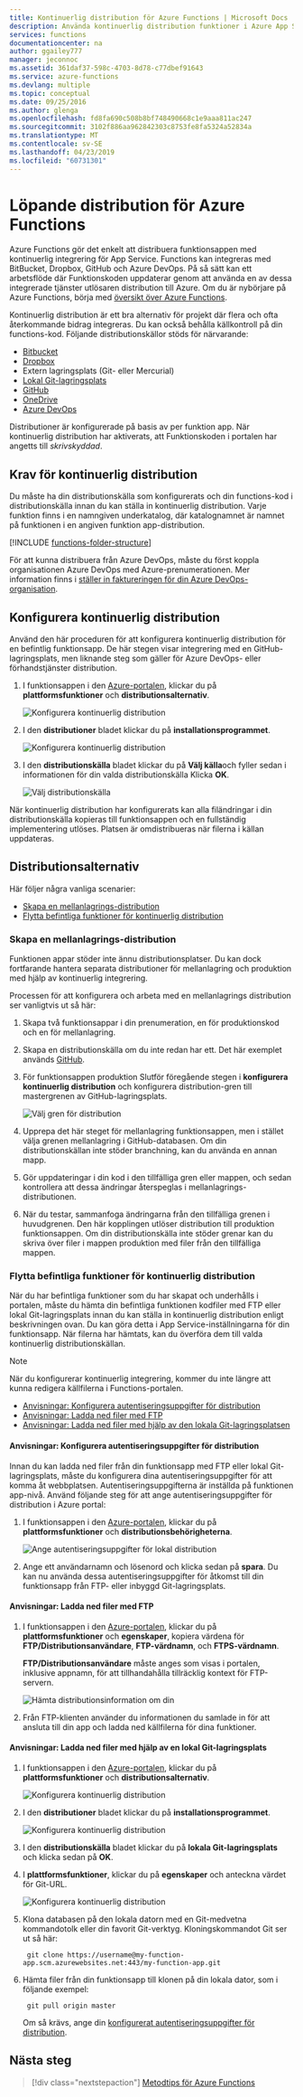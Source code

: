 ```yaml
---
title: Kontinuerlig distribution för Azure Functions | Microsoft Docs
description: Använda kontinuerlig distribution funktioner i Azure App Service för att publicera dina Azure-funktioner.
services: functions
documentationcenter: na
author: ggailey777
manager: jeconnoc
ms.assetid: 361daf37-598c-4703-8d78-c77dbef91643
ms.service: azure-functions
ms.devlang: multiple
ms.topic: conceptual
ms.date: 09/25/2016
ms.author: glenga
ms.openlocfilehash: fd8fa690c508b8bf748490668c1e9aaa811ac247
ms.sourcegitcommit: 3102f886aa962842303c8753fe8fa5324a52834a
ms.translationtype: MT
ms.contentlocale: sv-SE
ms.lasthandoff: 04/23/2019
ms.locfileid: "60731301"
---
```

# <a name="continuous-deployment-for-azure-functions"></a>Löpande distribution för Azure Functions
Azure Functions gör det enkelt att distribuera funktionsappen med kontinuerlig integrering för App Service. Functions kan integreras med BitBucket, Dropbox, GitHub och Azure DevOps. På så sätt kan ett arbetsflöde där Funktionskoden uppdaterar genom att använda en av dessa integrerade tjänster utlösaren distribution till Azure. Om du är nybörjare på Azure Functions, börja med [översikt över Azure Functions](functions-overview.md).

Kontinuerlig distribution är ett bra alternativ för projekt där flera och ofta återkommande bidrag integreras. Du kan också behålla källkontroll på din functions-kod. Följande distributionskällor stöds för närvarande:

* [Bitbucket](https://bitbucket.org/)
* [Dropbox](https://www.dropbox.com/)
* Extern lagringsplats (Git- eller Mercurial)
* [Lokal Git-lagringsplats](../app-service/deploy-local-git.md)
* [GitHub](https://github.com)
* [OneDrive](https://onedrive.live.com/)
* [Azure DevOps](https://azure.microsoft.com/services/devops/)

Distributioner är konfigurerade på basis av per funktion app. När kontinuerlig distribution har aktiverats, att Funktionskoden i portalen har angetts till *skrivskyddad*.

## <a name="continuous-deployment-requirements"></a>Krav för kontinuerlig distribution

Du måste ha din distributionskälla som konfigurerats och din functions-kod i distributionskälla innan du kan ställa in kontinuerlig distribution. Varje funktion finns i en namngiven underkatalog, där katalognamnet är namnet på funktionen i en angiven funktion app-distribution.  

[!INCLUDE [functions-folder-structure](../../includes/functions-folder-structure.md)]

För att kunna distribuera från Azure DevOps, måste du först koppla organisationen Azure DevOps med Azure-prenumerationen. Mer information finns i [ställer in faktureringen för din Azure DevOps-organisation](https://docs.microsoft.com/azure/devops/organizations/billing/set-up-billing-for-your-organization-vs?view=vsts#set-up-billing-via-the-azure-portal).

## <a name="set-up-continuous-deployment"></a>Konfigurera kontinuerlig distribution
Använd den här proceduren för att konfigurera kontinuerlig distribution för en befintlig funktionsapp. De här stegen visar integrering med en GitHub-lagringsplats, men liknande steg som gäller för Azure DevOps- eller förhandstjänster distribution.

1. I funktionsappen i den [Azure-portalen](https://portal.azure.com), klickar du på **plattformsfunktioner** och **distributionsalternativ**. 
   
    ![Konfigurera kontinuerlig distribution](./media/functions-continuous-deployment/setup-deployment.png)
 
2. I den **distributioner** bladet klickar du på **installationsprogrammet**.
 
    ![Konfigurera kontinuerlig distribution](./media/functions-continuous-deployment/setup-deployment-1.png)
   
3. I den **distributionskälla** bladet klickar du på **Välj källa**och fyller sedan i informationen för din valda distributionskälla Klicka **OK**.
   
    ![Välj distributionskälla](./media/functions-continuous-deployment/choose-deployment-source.png)

När kontinuerlig distribution har konfigurerats kan alla filändringar i din distributionskälla kopieras till funktionsappen och en fullständig implementering utlöses. Platsen är omdistribueras när filerna i källan uppdateras.

## <a name="deployment-options"></a>Distributionsalternativ

Här följer några vanliga scenarier:

- [Skapa en mellanlagrings-distribution](#staging)
- [Flytta befintliga funktioner för kontinuerlig distribution](#existing)

<a name="staging"></a>
### <a name="create-a-staging-deployment"></a>Skapa en mellanlagrings-distribution

Funktionen appar stöder inte ännu distributionsplatser. Du kan dock fortfarande hantera separata distributioner för mellanlagring och produktion med hjälp av kontinuerlig integrering.

Processen för att konfigurera och arbeta med en mellanlagrings distribution ser vanligtvis ut så här:

1. Skapa två funktionsappar i din prenumeration, en för produktionskod och en för mellanlagring. 

2. Skapa en distributionskälla om du inte redan har ett. Det här exemplet används [GitHub].

3. För funktionsappen produktion Slutför föregående stegen i **konfigurera kontinuerlig distribution** och konfigurera distribution-gren till mastergrenen av GitHub-lagringsplats.
   
    ![Välj gren för distribution](./media/functions-continuous-deployment/choose-deployment-branch.png)

4. Upprepa det här steget för mellanlagring funktionsappen, men i stället välja grenen mellanlagring i GitHub-databasen. Om din distributionskällan inte stöder branchning, kan du använda en annan mapp.
    
5. Gör uppdateringar i din kod i den tillfälliga gren eller mappen, och sedan kontrollera att dessa ändringar återspeglas i mellanlagrings-distributionen.

6. När du testar, sammanfoga ändringarna från den tillfälliga grenen i huvudgrenen. Den här kopplingen utlöser distribution till produktion funktionsappen. Om din distributionskälla inte stöder grenar kan du skriva över filer i mappen produktion med filer från den tillfälliga mappen.

<a name="existing"></a>
### <a name="move-existing-functions-to-continuous-deployment"></a>Flytta befintliga funktioner för kontinuerlig distribution
När du har befintliga funktioner som du har skapat och underhålls i portalen, måste du hämta din befintliga funktionen kodfiler med FTP eller lokal Git-lagringsplats innan du kan ställa in kontinuerlig distribution enligt beskrivningen ovan. Du kan göra detta i App Service-inställningarna för din funktionsapp. När filerna har hämtats, kan du överföra dem till valda kontinuerlig distributionskällan.

> [!NOTE]
> När du konfigurerar kontinuerlig integrering, kommer du inte längre att kunna redigera källfilerna i Functions-portalen.

- [Anvisningar: Konfigurera autentiseringsuppgifter för distribution](#credentials)
- [Anvisningar: Ladda ned filer med FTP](#downftp)
- [Anvisningar: Ladda ned filer med hjälp av den lokala Git-lagringsplatsen](#downgit)

<a name="credentials"></a>
#### <a name="how-to-configure-deployment-credentials"></a>Anvisningar: Konfigurera autentiseringsuppgifter för distribution
Innan du kan ladda ned filer från din funktionsapp med FTP eller lokal Git-lagringsplats, måste du konfigurera dina autentiseringsuppgifter för att komma åt webbplatsen. Autentiseringsuppgifterna är inställda på funktionen app-nivå. Använd följande steg för att ange autentiseringsuppgifter för distribution i Azure portal:

1. I funktionsappen i den [Azure-portalen](https://portal.azure.com), klickar du på **plattformsfunktioner** och **distributionsbehörigheterna**.
   
    ![Ange autentiseringsuppgifter för lokal distribution](./media/functions-continuous-deployment/setup-deployment-credentials.png)

2. Ange ett användarnamn och lösenord och klicka sedan på **spara**. Du kan nu använda dessa autentiseringsuppgifter för åtkomst till din funktionsapp från FTP- eller inbyggd Git-lagringsplats.

<a name="downftp"></a>
#### <a name="how-to-download-files-using-ftp"></a>Anvisningar: Ladda ned filer med FTP

1. I funktionsappen i den [Azure-portalen](https://portal.azure.com), klickar du på **plattformsfunktioner** och **egenskaper**, kopiera värdena för **FTP/Distributionsanvändare**, **FTP-värdnamn**, och **FTPS-värdnamn**.  

    **FTP/Distributionsanvändare** måste anges som visas i portalen, inklusive appnamn, för att tillhandahålla tillräcklig kontext för FTP-servern.
   
    ![Hämta distributionsinformation om din](./media/functions-continuous-deployment/get-deployment-credentials.png)

2. Från FTP-klienten använder du informationen du samlade in för att ansluta till din app och ladda ned källfilerna för dina funktioner.

<a name="downgit"></a>
#### <a name="how-to-download-files-using-a-local-git-repository"></a>Anvisningar: Ladda ned filer med hjälp av en lokal Git-lagringsplats

1. I funktionsappen i den [Azure-portalen](https://portal.azure.com), klickar du på **plattformsfunktioner** och **distributionsalternativ**. 
   
    ![Konfigurera kontinuerlig distribution](./media/functions-continuous-deployment/setup-deployment.png)
 
2. I den **distributioner** bladet klickar du på **installationsprogrammet**.
 
    ![Konfigurera kontinuerlig distribution](./media/functions-continuous-deployment/setup-deployment-1.png)
   
2. I den **distributionskälla** bladet klickar du på **lokala Git-lagringsplats** och klicka sedan på **OK**.

3. I **plattformsfunktioner**, klickar du på **egenskaper** och anteckna värdet för Git-URL. 
   
    ![Konfigurera kontinuerlig distribution](./media/functions-continuous-deployment/get-local-git-deployment-url.png)

4. Klona databasen på den lokala datorn med en Git-medvetna kommandotolk eller din favorit Git-verktyg. Kloningskommandot Git ser ut så här:
   
        git clone https://username@my-function-app.scm.azurewebsites.net:443/my-function-app.git

5. Hämta filer från din funktionsapp till klonen på din lokala dator, som i följande exempel:
   
        git pull origin master
   
    Om så krävs, ange din [konfigurerat autentiseringsuppgifter för distribution](#credentials).  

[GitHub]: https://github.com/

## <a name="next-steps"></a>Nästa steg

> [!div class="nextstepaction"]
> [Metodtips för Azure Functions](functions-best-practices.md)
